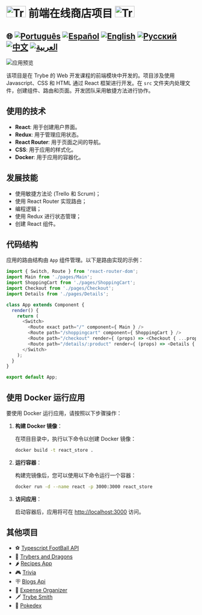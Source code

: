# <img src="https://agenciars.com.br/wp-content/uploads/2022/06/Trybe.png" alt="Trybe Logo" width="52" height="30" /> 前端在线商店项目 <img src="https://agenciars.com.br/wp-content/uploads/2022/06/Trybe.png" alt="Trybe Logo" width="52" height="30" />

## 🌐 [![Português](https://img.shields.io/badge/Português-green)](https://github.com/SamuelRocha91/project-frontend-online-store/blob/main/README.md) [![Español](https://img.shields.io/badge/Español-yellow)](https://github.com/SamuelRocha91/project-frontend-online-store/blob/main/README_es.md) [![English](https://img.shields.io/badge/English-blue)](https://github.com/SamuelRocha91/project-frontend-online-store/blob/main/README_en.md) [![Русский](https://img.shields.io/badge/Русский-lightgrey)](https://github.com/SamuelRocha91/project-frontend-online-store/blob/main/README_ru.md) [![中文](https://img.shields.io/badge/中文-red)](https://github.com/SamuelRocha91/project-frontend-online-store/blob/main/README_ch.md) [![العربية](https://img.shields.io/badge/العربية-orange)](https://github.com/SamuelRocha91/project-frontend-online-store/blob/main/README_ar.md)

![应用预览](./public/onlineStore.gif)

该项目是在 Trybe 的 Web 开发课程的前端模块中开发的。项目涉及使用 Javascript、CSS 和 HTML 通过 React 框架进行开发。在 `src` 文件夹内处理文件，创建组件、路由和页面。开发团队采用敏捷方法进行协作。

## 使用的技术

- **React**: 用于创建用户界面。
- **Redux**: 用于管理应用状态。
- **React Router**: 用于页面之间的导航。
- **CSS**: 用于应用的样式化。
- **Docker**: 用于应用的容器化。

## 发展技能

- 使用敏捷方法论 (Trello 和 Scrum)；
- 使用 React Router 实现路由；
- 编程逻辑；
- 使用 Redux 进行状态管理；
- 创建 React 组件。

## 代码结构

应用的路由结构由 `App` 组件管理。以下是路由实现的示例：

```javascript
import { Switch, Route } from 'react-router-dom';
import Main from './pages/Main';
import ShoppingCart from './pages/ShoppingCart';
import Checkout from './pages/Checkout';
import Details from './pages/Details';

class App extends Component {
  render() {
    return (
      <Switch>
        <Route exact path="/" component={ Main } />
        <Route path="/shoppingcart" component={ ShoppingCart } />
        <Route path="/checkout" render={ (props) => <Checkout { ...props } /> } />
        <Route path="/details/:product" render={ (props) => <Details { ...props } /> } />
      </Switch>
    );
  }
}

export default App;
```

## 使用 Docker 运行应用

要使用 Docker 运行应用，请按照以下步骤操作：

1. **构建 Docker 镜像**：

   在项目目录中，执行以下命令以创建 Docker 镜像：

   ```bash
   docker build -t react_store .
   ```

2. **运行容器**：

   构建完镜像后，您可以使用以下命令运行一个容器：

   ```bash
   docker run -d --name react -p 3000:3000 react_store
   ```

3. **访问应用**：

   启动容器后，应用将可在 [http://localhost:3000](http://localhost:3000) 访问。

## 其他项目

- ⚽ [Typescript FootBall API](https://github.com/SamuelRocha91/trybeFutebolClube/blob/main/README_ch.md)
- 🐉 [Trybers and Dragons](https://github.com/SamuelRocha91/trybeAndDragons/blob/main/README_ch.md)
- 🌶️ [Recipes App](https://github.com/SamuelRocha91/ProjectRecipesApp/blob/main/README_ch.md)
- 🎮 [Trivia](https://github.com/SamuelRocha91/trivia_game/blob/main/README_ch.md)
- 🪧 [Blogs Api](https://github.com/SamuelRocha91/BlogsApi/blob/main/README_ch.md)
- 👛 [Expense Organizer](https://github.com/SamuelRocha91/project-trybewallet/blob/main/README_ch.md)
- 🗡️ [Trybe Smith](https://github.com/SamuelRocha91/TrybeSmith/blob/main/README_ch.md)
- 🐣 [Pokedex](https://github.com/SamuelRocha91/pokedex/blob/main/README_ch.md)
